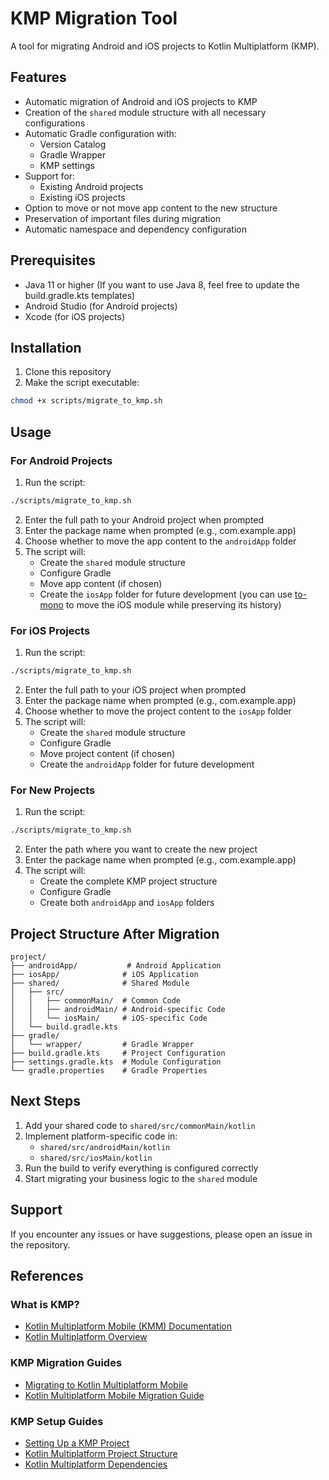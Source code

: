 # KMP Migration Tool

A tool for migrating Android and iOS projects to Kotlin Multiplatform (KMP).

## Features

- Automatic migration of Android and iOS projects to KMP
- Creation of the `shared` module structure with all necessary configurations
- Automatic Gradle configuration with:
  - Version Catalog
  - Gradle Wrapper
  - KMP settings
- Support for:
  - Existing Android projects
  - Existing iOS projects
- Option to move or not move app content to the new structure
- Preservation of important files during migration
- Automatic namespace and dependency configuration

## Prerequisites

- Java 11 or higher (If you want to use Java 8, feel free to update the build.gradle.kts templates)
- Android Studio (for Android projects)
- Xcode (for iOS projects)

## Installation

1. Clone this repository
2. Make the script executable:
```bash
chmod +x scripts/migrate_to_kmp.sh
```

## Usage

### For Android Projects

1. Run the script:
```bash
./scripts/migrate_to_kmp.sh
```

2. Enter the full path to your Android project when prompted
3. Enter the package name when prompted (e.g., com.example.app)
4. Choose whether to move the app content to the `androidApp` folder
5. The script will:
   - Create the `shared` module structure
   - Configure Gradle
   - Move app content (if chosen)
   - Create the `iosApp` folder for future development (you can use [to-mono](https://github.com/hraban/tomono) to move the iOS module while preserving its history)

### For iOS Projects

1. Run the script:
```bash
./scripts/migrate_to_kmp.sh
```

2. Enter the full path to your iOS project when prompted
3. Enter the package name when prompted (e.g., com.example.app)
4. Choose whether to move the project content to the `iosApp` folder
5. The script will:
   - Create the `shared` module structure
   - Configure Gradle
   - Move project content (if chosen)
   - Create the `androidApp` folder for future development

### For New Projects

1. Run the script:
```bash
./scripts/migrate_to_kmp.sh
```

2. Enter the path where you want to create the new project
3. Enter the package name when prompted (e.g., com.example.app)
4. The script will:
   - Create the complete KMP project structure
   - Configure Gradle
   - Create both `androidApp` and `iosApp` folders

## Project Structure After Migration

```
project/
├── androidApp/           # Android Application
├── iosApp/              # iOS Application
├── shared/              # Shared Module
│   ├── src/
│   │   ├── commonMain/  # Common Code
│   │   ├── androidMain/ # Android-specific Code
│   │   └── iosMain/     # iOS-specific Code
│   └── build.gradle.kts
├── gradle/
│   └── wrapper/         # Gradle Wrapper
├── build.gradle.kts     # Project Configuration
├── settings.gradle.kts  # Module Configuration
└── gradle.properties    # Gradle Properties
```

## Next Steps

1. Add your shared code to `shared/src/commonMain/kotlin`
2. Implement platform-specific code in:
   - `shared/src/androidMain/kotlin`
   - `shared/src/iosMain/kotlin`
3. Run the build to verify everything is configured correctly
4. Start migrating your business logic to the `shared` module

## Support

If you encounter any issues or have suggestions, please open an issue in the repository.

## References

### What is KMP?
- [Kotlin Multiplatform Mobile (KMM) Documentation](https://kotlinlang.org/docs/multiplatform-mobile-getting-started.html)
- [Kotlin Multiplatform Overview](https://kotlinlang.org/docs/multiplatform.html)

### KMP Migration Guides
- [Migrating to Kotlin Multiplatform Mobile](https://kotlinlang.org/docs/multiplatform-mobile-migrate.html)
- [Kotlin Multiplatform Mobile Migration Guide](https://kotlinlang.org/docs/multiplatform-mobile-migrate.html)

### KMP Setup Guides
- [Setting Up a KMP Project](https://kotlinlang.org/docs/multiplatform-mobile-setup.html)
- [Kotlin Multiplatform Project Structure](https://kotlinlang.org/docs/multiplatform-project-structure.html)
- [Kotlin Multiplatform Dependencies](https://kotlinlang.org/docs/multiplatform-dependencies.html) 